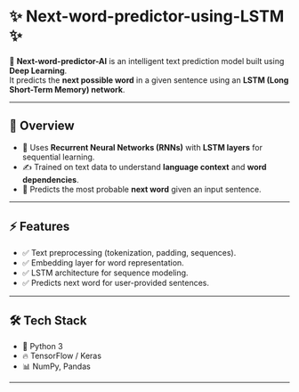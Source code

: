 # ✨ Next-word-predictor-using-LSTM ✨

🚀 **Next-word-predictor-AI** is an intelligent text prediction model built using **Deep Learning**.  
It predicts the **next possible word** in a given sentence using an **LSTM (Long Short-Term Memory) network**.  

---

## 📖 Overview
- 🧠 Uses **Recurrent Neural Networks (RNNs)** with **LSTM layers** for sequential learning.  
- ✍️ Trained on text data to understand **language context** and **word dependencies**.  
- 🔮 Predicts the most probable **next word** given an input sentence.  

---

## ⚡ Features
- ✅ Text preprocessing (tokenization, padding, sequences).  
- ✅ Embedding layer for word representation.  
- ✅ LSTM architecture for sequence modeling.  
- ✅ Predicts next word for user-provided sentences.  

---

## 🛠️ Tech Stack
- 🐍 Python 3  
- 🔥 TensorFlow / Keras  
- 📊 NumPy, Pandas   

---
